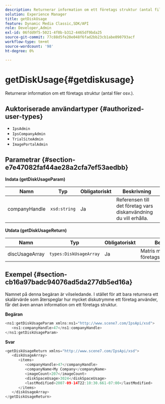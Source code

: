 ```yaml
---
description: Returnerar information om ett företags struktur (antal filer osv.).
solution: Experience Manager
title: getDiskUsage
feature: Dynamic Media Classic,SDK/API
role: Developer,Admin
exl-id: 06fdd9f5-5021-4f0b-b312-4465df9bda25
source-git-commit: 77c88d5fe20e048f6fad2bb23cb1abe090793acf
workflow-type: tm+mt
source-wordcount: '98'
ht-degree: 0%

---
```


# getDiskUsage{#getdiskusage}

Returnerar information om ett företags struktur (antal filer osv.).

## Auktoriserade användartyper {#authorized-user-types}

* `IpsAdmin`
* `IpsCompanyAdmin`
* `TrialSiteAdmin`
* `ImagePortalAdmin`

## Parametrar {#section-e7e47082faf44ae28a2cfa7ef53aedbb}

**Indata (getDiskUsageParam)**

| Namn | Typ | Obligatoriskt | Beskrivning |
|---|---|---|---|
| companyHandle | `xsd:string` | Ja | Referensen till det företag vars diskanvändning du vill erhålla. |

**Utdata (getDiskUsageReturn)**

| Namn | Typ | Obligatoriskt | Beskrivning |
|---|---|---|---|
| discUsageArray | `types:DiskUsageArray` | Ja | Matris med företagsdiskanvändning. |

## Exempel {#section-cb16a97badc94076ad5da277db5ed16a}

Namnet på denna begäran är vilseledande. I stället för att bara returnera ett skalärvärde som återspeglar hur mycket diskutrymme ett företag använder, får det även annan information om ett företags struktur.

**Begäran**

```java
<ns1:getDiskUsageParam xmlns:ns1="http://www.scene7.com/IpsApi/xsd">
   <ns1:companyHandle>47</ns1:companyHandle>
</ns1:getDiskUsageParam>
```

**Svar**

```java
<getDiskUsageReturn xmlns="http://www.scene7.com/IpsApi/xsd">
   <diskUsageArray>
      <items>
         <companyHandle>47</companyHandle>
         <companyName>My Company</companyName>
         <imageCount>207</imageCount>
         <diskSpaceUsage>3024</diskSpaceUsage>
         <lastModified>2007-09-14T22:10:30.661-07:00</lastModified>
      </items>
   </diskUsageArray>
</getDiskUsageReturn>
```

